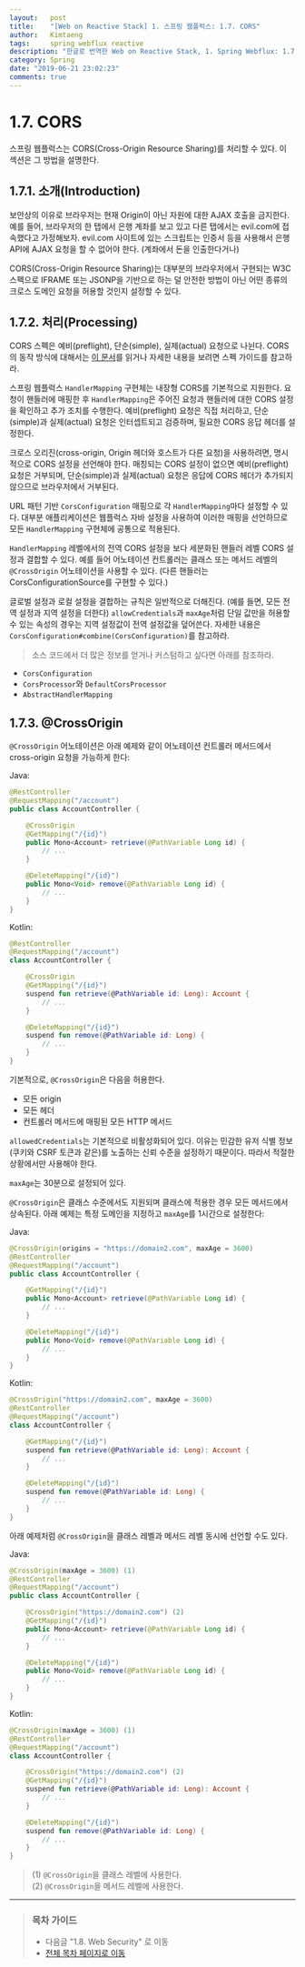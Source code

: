 ```yaml
---
layout:   post
title:    "[Web on Reactive Stack] 1. 스프링 웹플럭스: 1.7. CORS"
author:   Kimtaeng
tags: 	  spring webflux reactive
description: "한글로 번역한 Web on Reactive Stack, 1. Spring Webflux: 1.7. CORS"
category: Spring
date: "2019-06-21 23:02:23"
comments: true
---
```


# 1.7. CORS
스프링 웹플럭스는 CORS(Cross-Origin Resource Sharing)를 처리할 수 있다. 이 섹션은 그 방법을 설명한다.

## 1.7.1. 소개(Introduction)
보안상의 이유로 브라우저는 현재 Origin이 아닌 자원에 대한 AJAX 호출을 금지한다. 예를 들어, 브라우저의 한 탭에서 은행 계좌를 보고 있고 다른 탭에서는
evil.com에 접속했다고 가정해보자. evil.com 사이트에 있는 스크립트는 인증서 등을 사용해서 은행 API에 AJAX 요청을 할 수 없어야 한다. (계좌에서
돈을 인출한다거나)

CORS(Cross-Origin Resource Sharing)는 대부분의 브라우저에서 구현되는 W3C 스펙으로 IFRAME 또는 JSONP을 기반으로 하는 덜 안전한 방법이 아닌
어떤 종류의 크로스 도메인 요청을 허용할 것인지 설정할 수 있다.

## 1.7.2. 처리(Processing)
CORS 스펙은 예비(preflight), 단순(simple), 실제(actual) 요청으로 나뉜다. CORS의 동작 방식에 대해서는
<a href="https://developer.mozilla.org/en-US/docs/Web/HTTP/CORS" target="_blank">이 문서</a>를 읽거나 자세한 내용을 보려면
스펙 가이드를 참고하라.

스프링 웹플럭스 `HandlerMapping` 구현체는 내장형 CORS를 기본적으로 지원한다. 요청이 핸들러에 매핑한 후 `HandlerMapping`은 주어진 요청과
핸들러에 대한 CORS 설정을 확인하고 추가 조치를 수행한다. 예비(preflight) 요청은 직접 처리하고, 단순(simple)과 실제(actual) 요청은 인터셉트되고
검증하며, 필요한 CORS 응답 헤더를 설정한다.

크로스 오리진(cross-origin, Origin 헤더와 호스트가 다른 요청)을 사용하려면, 명시적으로 CORS 설정을 선언해야 한다. 매칭되는 CORS 설정이 없으면
예비(preflight) 요청은 거부되며, 단순(simple)과 실제(actual) 요청은 응답에 CORS 헤더가 추가되지 않으므로 브라우저에서 거부된다.

URL 패턴 기반 `CorsConfiguration` 매핑으로 각 `HandlerMapping`마다 설정할 수 있다. 대부분 애플리케이션은 웹플럭스 자바 설정을 사용하여
이러한 매핑을 선언하므로 모든 `HandlerMapping` 구현체에 공통으로 적용된다.

`HandlerMapping` 레벨에서의 전역 CORS 설정을 보다 세분화된 핸들러 레벨 CORS 설정과 결합할 수 있다. 예를 들어 어노테이션 컨트롤러는 클래스 또는
메서드 레벨의 `@CrossOrigin` 어노테이션을 사용할 수 있다. (다른 핸들러는 CorsConfigurationSource를 구현할 수 있다.)

글로벌 설정과 로컬 설정을 결합하는 규칙은 일반적으로 더해진다. (예를 들면, 모든 전역 설정과 지역 설정을 더한다) `allowCredentials`과 `maxAge`처럼
단일 값만을 허용할 수 있는 속성의 경우는 지역 설정값이 전역 설정값을 덮어쓴다. 자세한 내용은 `CorsConfiguration#combine(CorsConfiguration)`를
참고하라.

> 소스 코드에서 더 많은 정보를 얻거나 커스텀하고 싶다면 아래를 참조하라.
- `CorsConfiguration`
- `CorsProcessor`와 `DefaultCorsProcessor`
- `AbstractHandlerMapping`

## 1.7.3. @CrossOrigin
`@CrossOrigin` 어노테이션은 아래 예제와 같이 어노테이션 컨트롤러 메서드에서 cross-origin 요청을 가능하게 한다:

Java:
```java
@RestController
@RequestMapping("/account")
public class AccountController {

    @CrossOrigin
    @GetMapping("/{id}")
    public Mono<Account> retrieve(@PathVariable Long id) {
        // ...
    }

    @DeleteMapping("/{id}")
    public Mono<Void> remove(@PathVariable Long id) {
        // ...
    }
}
```

Kotlin:
```kotlin
@RestController
@RequestMapping("/account")
class AccountController {

    @CrossOrigin
    @GetMapping("/{id}")
    suspend fun retrieve(@PathVariable id: Long): Account {
        // ...
    }

    @DeleteMapping("/{id}")
    suspend fun remove(@PathVariable id: Long) {
        // ...
    }
}
```

기본적으로, `@CrossOrigin`은 다음을 허용한다.

- 모든 origin
- 모든 헤더
- 컨트롤러 메서드에 매핑된 모든 HTTP 메서드

`allowedCredentials`는 기본적으로 비활성화되어 있다. 이유는 민감한 유저 식별 정보(쿠키와 CSRF 토큰과 같은)를 노출하는 신뢰 수준을 설정하기 때문이다.
따라서 적절한 상황에서만 사용해야 한다.

`maxAge`는 30분으로 설정되어 있다.

`@CrossOrigin`은 클래스 수준에서도 지원되며 클래스에 적용한 경우 모든 메서드에서 상속된다. 아래 예제는 특정 도메인을 지정하고 `maxAge`를 1시간으로
설정한다:

Java:
```java
@CrossOrigin(origins = "https://domain2.com", maxAge = 3600)
@RestController
@RequestMapping("/account")
public class AccountController {

    @GetMapping("/{id}")
    public Mono<Account> retrieve(@PathVariable Long id) {
        // ...
    }

    @DeleteMapping("/{id}")
    public Mono<Void> remove(@PathVariable Long id) {
        // ...
    }
}
```

Kotlin:
```kotlin
@CrossOrigin("https://domain2.com", maxAge = 3600)
@RestController
@RequestMapping("/account")
class AccountController {

    @GetMapping("/{id}")
    suspend fun retrieve(@PathVariable id: Long): Account {
        // ...
    }

    @DeleteMapping("/{id}")
    suspend fun remove(@PathVariable id: Long) {
        // ...
    }
}
```

아래 예제처럼 `@CrossOrigin`을 클래스 레벨과 메서드 레벨 동시에 선언할 수도 있다.

Java:
```java
@CrossOrigin(maxAge = 3600) (1)
@RestController
@RequestMapping("/account")
public class AccountController {

    @CrossOrigin("https://domain2.com") (2)
    @GetMapping("/{id}")
    public Mono<Account> retrieve(@PathVariable Long id) {
        // ...
    }

    @DeleteMapping("/{id}")
    public Mono<Void> remove(@PathVariable Long id) {
        // ...
    }
}
```

Kotlin:
```kotlin
@CrossOrigin(maxAge = 3600) (1)
@RestController
@RequestMapping("/account")
class AccountController {

    @CrossOrigin("https://domain2.com") (2)
    @GetMapping("/{id}")
    suspend fun retrieve(@PathVariable id: Long): Account {
        // ...
    }

    @DeleteMapping("/{id}")
    suspend fun remove(@PathVariable id: Long) {
        // ...
    }
}
```

> (1) `@CrossOrigin`을 클래스 레벨에 사용한다.<br>
> (2) `@CrossOrigin`을 메서드 레벨에 사용한다.


---

> ### 목차 가이드
> - 다음글 "1.8. Web Security" 로 이동
> - <a href="/post/web-on-reactive-stack" target="_blank">전체 목차 페이지로 이동</a>